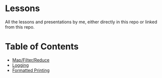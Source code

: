 # Lessons

All the lessons and presentations by me, either directly in this repo or linked from this repo.

# Table of Contents

* [Map/Filter/Reduce](./map-filter-reduce/MapReduce.ipynb)
* [Logging](./logging/Logging.ipynb)
* [Formatted Printing](./formatted-printing/Formatted%20Printing.ipynb)
